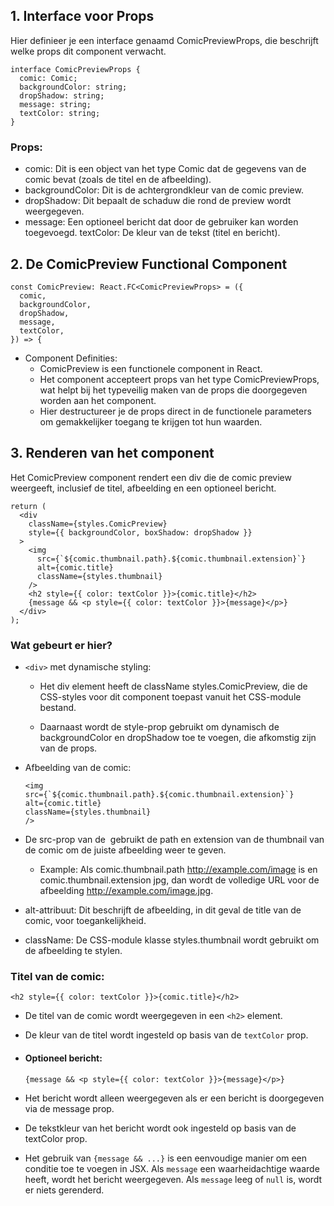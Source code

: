 
## 1. Interface voor Props

Hier definieer je een interface genaamd ComicPreviewProps, die beschrijft welke props dit component verwacht.

```
interface ComicPreviewProps {
  comic: Comic;
  backgroundColor: string;
  dropShadow: string;
  message: string;
  textColor: string;
}
```

### Props:
- comic: Dit is een object van het type Comic dat de gegevens van de comic bevat (zoals de titel en de afbeelding).
- backgroundColor: Dit is de achtergrondkleur van de comic preview.
- dropShadow: Dit bepaalt de schaduw die rond de preview wordt weergegeven.
- message: Een optioneel bericht dat door de gebruiker kan worden toegevoegd.
textColor: De kleur van de tekst (titel en bericht).


## 2. De ComicPreview Functional Component

```
const ComicPreview: React.FC<ComicPreviewProps> = ({
  comic,
  backgroundColor,
  dropShadow,
  message,
  textColor,
}) => {

```
- Component Definities:
    - ComicPreview is een functionele component in React.
    - Het component accepteert props van het type ComicPreviewProps, wat helpt bij het typeveilig maken van de props die doorgegeven worden aan het component.
    - Hier destructureer je de props direct in de functionele parameters om gemakkelijker toegang te krijgen tot hun waarden.


## 3. Renderen van het component
Het ComicPreview component rendert een div die de comic preview weergeeft, inclusief de titel, afbeelding en een optioneel bericht.

```
return (
  <div
    className={styles.ComicPreview}
    style={{ backgroundColor, boxShadow: dropShadow }}
  >
    <img
      src={`${comic.thumbnail.path}.${comic.thumbnail.extension}`}
      alt={comic.title}
      className={styles.thumbnail}
    />
    <h2 style={{ color: textColor }}>{comic.title}</h2>
    {message && <p style={{ color: textColor }}>{message}</p>}
  </div>
);
``` 

### Wat gebeurt er hier?
- `<div>` met dynamische styling:

    - Het div element heeft de className styles.ComicPreview, die de CSS-styles voor dit component toepast vanuit het CSS-module bestand.

    - Daarnaast wordt de style-prop gebruikt om dynamisch de backgroundColor en dropShadow toe te voegen, die afkomstig zijn van de props.

- Afbeelding van de comic:

    ```
    <img
    src={`${comic.thumbnail.path}.${comic.thumbnail.extension}`}
    alt={comic.title}
    className={styles.thumbnail}
    />
    ```

- De src-prop van de <img> gebruikt de path en extension van de thumbnail van de comic om de juiste afbeelding weer te geven.
  - Example: Als comic.thumbnail.path http://example.com/image is en comic.thumbnail.extension jpg, dan wordt de volledige URL voor de afbeelding http://example.com/image.jpg.

- alt-attribuut: Dit beschrijft de afbeelding, in dit geval de title van de comic, voor toegankelijkheid.

- className: De CSS-module klasse styles.thumbnail wordt gebruikt om de afbeelding te stylen.

### Titel van de comic:


`<h2 style={{ color: textColor }}>{comic.title}</h2>`

- De titel van de comic wordt weergegeven in een `<h2>` element.
- De kleur van de titel wordt ingesteld op basis van de `textColor` prop.

- #### Optioneel bericht:

    `{message && <p style={{ color: textColor }}>{message}</p>}`

- Het bericht wordt alleen weergegeven als er een     bericht is doorgegeven via de message prop.

- De tekstkleur van het bericht wordt ook ingesteld op basis van de textColor prop.

- Het gebruik van `{message && ...}` is een eenvoudige manier om een conditie toe te voegen in JSX. Als `message` een waarheidachtige waarde heeft, wordt het bericht weergegeven. Als `message` leeg of `null` is, wordt er niets gerenderd.